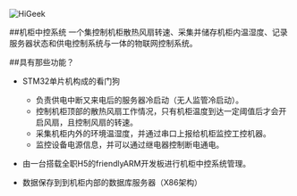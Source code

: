 ![HiGeek](higeek.png)

##机柜中控系统
一个集控制机柜散热风扇转速、采集并储存机柜内温湿度、记录服务器状态和供电控制系统与一体的物联网控制系统。

##具有那些功能？

* STM32单片机构成的看门狗
    * 负责供电中断又来电后的服务器冷启动（无人监管冷启动）。
    * 控制机柜顶部的散热风扇工作情况，只有机柜温度到达一定阈值后才会开启风扇，且控制风扇的转速。
    * 采集机柜内外的环境温湿度，并通过串口上报给机柜监控工控机器。
    * 监控设备电源信息，并可以通过继电器控制断电通电。
    
* 由一台搭载全职H5的friendlyARM开发板进行机柜中控系统管理。

* 数据保存到到机柜内部的数据库服务器（X86架构）

